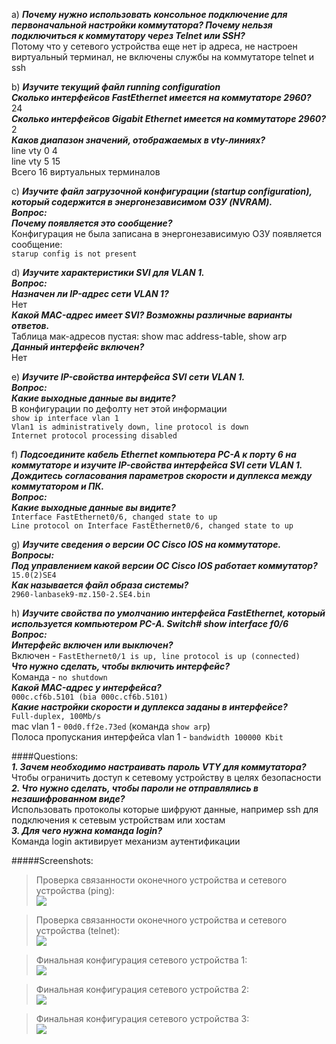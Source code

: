 a) ___Почему нужно использовать консольное подключение для первоначальной настройки коммутатора? Почему нельзя подключиться к коммутатору через Telnet или SSH?___  
Потому что у сетевого устройства еще нет ip адреса, не настроен виртуальный терминал, не включены службы на коммутаторе telnet и ssh  

b) ___Изучите текущий файл running configuration___  
___Сколько интерфейсов FastEthernet имеется на коммутаторе 2960?___  
24  
___Сколько интерфейсов Gigabit Ethernet имеется на коммутаторе 2960?___  
2  
___Каков диапазон значений, отображаемых в vty-линиях?___  
line vty 0 4  
line vty 5 15  
Всего 16 виртуальных терминалов  

c) ___Изучите файл загрузочной конфигурации (startup configuration), который содержится в энергонезависимом ОЗУ (NVRAM).___  
___Вопрос:  
Почему появляется это сообщение?___  
Конфигурация не была записана в энергонезависимую ОЗУ появляется сообщение:    
`starup config is not present`                    

d) ___Изучите характеристики SVI для VLAN 1.___  
___Вопрос:  
Назначен ли IP-адрес сети VLAN 1?___  
Нет  
___Какой MAC-адрес имеет SVI? Возможны различные варианты ответов.___  
Таблица мак-адресов пустая: show mac address-table, show arp  
___Данный интерфейс включен?___  
Нет  

e) ___Изучите IP-свойства интерфейса SVI сети VLAN 1.___  
___Вопрос:  
Какие выходные данные вы видите?___  
В конфигурации по дефолту нет этой информации  
`show ip interface vlan 1`    
`Vlan1 is administratively down, line protocol is down`    
`Internet protocol processing disabled`   

f) ___Подсоедините кабель Ethernet компьютера PC-A к порту 6 на коммутаторе и изучите IP-свойства интерфейса SVI сети VLAN 1. Дождитесь согласования параметров скорости и дуплекса между коммутатором и ПК.___  
___Вопрос:  
Какие выходные данные вы видите?___  
`Interface FastEthernet0/6, changed state to up`    
`Line protocol on Interface FastEthernet0/6, changed state to up`  

g) ___Изучите сведения о версии ОС Cisco IOS на коммутаторе.___  
___Вопросы:___    
___Под управлением какой версии ОС Cisco IOS работает коммутатор?___  
`15.0(2)SE4`   
___Как называется файл образа системы?___  
`2960-lanbasek9-mz.150-2.SE4.bin`    

h) ___Изучите свойства по умолчанию интерфейса FastEthernet, который используется компьютером PC-A. Switch# show interface f0/6___   
___Вопрос:  
Интерфейс включен или выключен?___  
Включен - `FastEthernet0/1 is up, line protocol is up (connected)`    
___Что нужно сделать, чтобы включить интерфейс?___  
Команда - `no shutdown`    
___Какой MAC-адрес у интерфейса?___  
`000c.cf6b.5101 (bia 000c.cf6b.5101)`    
___Какие настройки скорости и дуплекса заданы в интерфейсе?___  
`Full-duplex, 100Mb/s`    
mac vlan 1 - `00d0.ff2e.73ed` (команда `show arp`)    
Полоса пропускания интерфейса vlan 1 - `bandwidth 100000 Kbit`    

####Questions:        
___1. Зачем необходимо настраивать пароль VTY для коммутатора?___  
Чтобы ограничить доступ к сетевому устройству в целях безопасности  
___2. Что нужно сделать, чтобы пароли не отправлялись в незашифрованном виде?___  
Использовать протоколы которые шифруют данные, например ssh для подключения к сетевым устройствам или хостам  
___3. Для чего нужна команда login?___  
Команда login активирует механизм аутентификации  


#####Screenshots:    
> Проверка связанности оконечного устройства и сетевого устройства (ping):     
![](screenshots/ping.png)  

> Проверка связанности оконечного устройства и сетевого устройства (telnet):   
![](screenshots/telnet.png)  

> Финальная конфигурация сетевого устройства 1:         
![](screenshots/config_1.png)  

> Финальная конфигурация сетевого устройства 2:    
![](screenshots/config_2.png)       

> Финальная конфигурация сетевого устройства 3:  
![](screenshots/config_3.png)      
